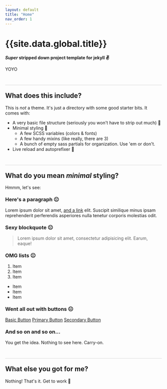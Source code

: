 ```yaml
---
layout: default
title: "Home"
nav_order: 1
---
```

<style>
  h2 { margin-top: 2em; padding-top: 1em; border-top: 1px solid lightgrey;}
  h3 { margin-top: 1.2em}
</style>

# {{site.data.global.title}}

**_Super_ stripped down project template for jekyll ✌️**

YOYO

## What does this include?

This is _not_ a theme. It's just a directory with some good starter bits. It comes with:

- A very basic file structure (seriously you won't have to strip out much) 📂
- Minimal styling 🎨
    *   A few SCSS variables (colors & fonts)
    *   A few handy mixins (like really, there are 3)
    *   A bunch of empty sass partials for organization. Use 'em or don't.
- Live reload and autoprefixer 👯

## What do you mean _minimal_ styling?

Hmmm, let's see:

### Here's a paragraph 😐

Lorem ipsum dolor sit amet, [and a link](#) elit. Suscipit similique minus ipsam reprehenderit perferendis asperiores nulla tenetur corporis molestias odit.

### Sexy blockquote 😐

> Lorem ipsum dolor sit amet, consectetur adipisicing elit. Earum, eaque!

### OMG lists 😐

1.  Item
2.  Item
3.  Item

*   Item
*   Item
*   Item

### Went all out with buttons 😐

<a href="#" class="button">Basic Button</a>
<a href="#" class="button button--primary">Primary Button</a>
<a href="#" class="button button--secondary">Secondary Button</a>

### And so on and so on…

You get the idea. Nothing to see here. Carry-on.

## What else you got for me?

Nothing! That's it. Get to work 💪
